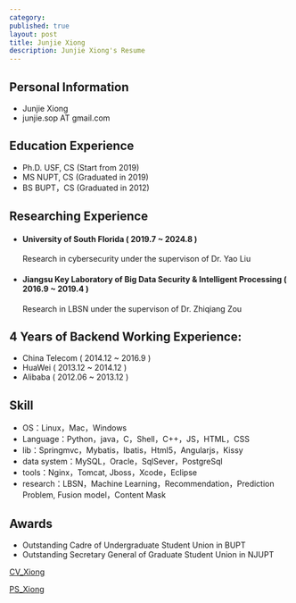 ```yaml
---
category: 
published: true
layout: post
title: Junjie Xiong 
description: Junjie Xiong's Resume
---
```


Personal Information
---
- Junjie Xiong
- junjie.sop AT gmail.com


Education Experience
---
- Ph.D. USF, CS (Start from 2019)
- MS NUPT, CS (Graduated in 2019)
- BS BUPT，CS (Graduated in 2012)


Researching Experience
---
- #### University of South Florida ( 2019.7 ~ 2024.8 )  
    Research in cybersecurity under the supervison of Dr. Yao Liu
- #### Jiangsu Key Laboratory of Big Data Security & Intelligent Processing ( 2016.9 ~ 2019.4 )  
    Research in LBSN under the supervison of Dr. Zhiqiang Zou

4 Years of Backend Working Experience:
---
- China Telecom ( 2014.12 ~ 2016.9 )
- HuaWei ( 2013.12 ~ 2014.12 )
- Alibaba ( 2012.06 ~ 2013.12 )

Skill
---
- OS：Linux，Mac，Windows
- Language：Python，java，C，Shell，C++，JS，HTML，CSS
- lib：Springmvc，Mybatis，Ibatis，Html5，Angularjs，Kissy
- data system：MySQL，Oracle，SqlSever，PostgreSql
- tools：Nginx，Tomcat, Jboss，Xcode，Eclipse
- research：LBSN，Machine Learning，Recommendation，Prediction Problem, Fusion model，Content Mask

Awards
---
- Outstanding Cadre of Undergraduate Student Union in BUPT
- Outstanding Secretary General of Graduate Student Union in NJUPT

[CV_Xiong](https://jjaugust.github.io/CV_Xiong.pdf)

[PS_Xiong](https://jjaugust.github.io/PS_Xiong.pdf)
